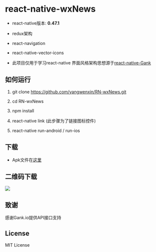 # react-native-wxNews

- react-native版本: **0.47.1**

- redux架构

- react-navigation

- react-native-vector-icons

- 此项目仅用于学习react-native 界面风格架构思想源于[react-native-Gank](https://github.com/wangdicoder/react-native-Gank)

## 如何运行

1. git clone https://github.com/yangwenxin/RN-wxNews.git

2. cd RN-wxNews

3. npm install

4. react-native link (此步骤为了链接图标控件)

5. react-native run-android / run-ios

## 下载

- Apk文件在[这里](https://github.com/yangwenxin/RN-wxNews/tree/master/android/app)

## 二维码下载

![](https://github.com/yangwenxin/RN-wxNews/blob/master/wxNewsDownload.png)

## 致谢

感谢Gank.io提供API接口支持

## License

MIT License
